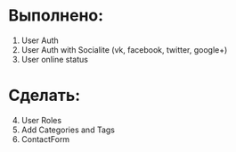 # Выполнено:

1. User Auth
2. User Auth with Socialite (vk, facebook, twitter, google+)
3. User online status

# Сделать:

4. User Roles
5. Add Categories and Tags
6. ContactForm
